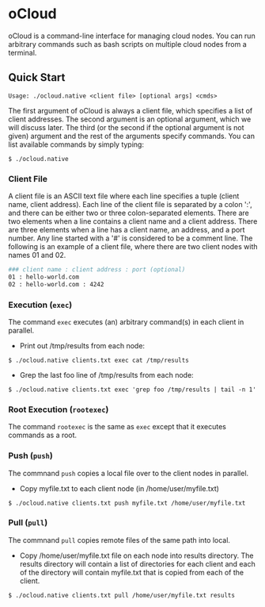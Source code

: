 oCloud
======

oCloud is a command-line interface for managing cloud nodes. You can run
arbitrary commands such as bash scripts on multiple cloud nodes from a terminal.

Quick Start
-----------

```
Usage: ./ocloud.native <client file> [optional args] <cmds>
```

The first argument of oCloud is always a client file, which specifies a list of
client addresses. The second argument is an optional argument, which we will
discuss later. The third (or the second if the optional argument is not given)
argument and the rest of the arguments specify commands. You can list available
commands by simply typing:
```
$ ./ocloud.native
```

### Client File

A client file is an ASCII text file where each line specifies a tuple (client
name, client address). Each line of the client file is separated by a colon ':',
and there can be either two or three colon-separated elements. There are two
elements when a line contains a client name and a client address. There are
three elements when a line has a client name, an address, and a port number. Any
line started with a '#' is considered to be a comment line. The following is an
example of a client file, where there are two client nodes with names 01 and 02.

```bash
### client name : client address : port (optional)
01 : hello-world.com
02 : hello-world.com : 4242
```

### Execution (`exec`)

The command `exec` executes (an) arbitrary command(s) in each client in
parallel.

* Print out /tmp/results from each node:
```
$ ./ocloud.native clients.txt exec cat /tmp/results
```

* Grep the last foo line of /tmp/results from each node:
```
$ ./ocloud.native clients.txt exec 'grep foo /tmp/results | tail -n 1'
```

### Root Execution (`rootexec`)

The command `rootexec` is the same as `exec` except that it executes commands as
a root.

### Push (`push`)

The commnand `push` copies a local file over to the client nodes in parallel.

* Copy myfile.txt to each client node (in /home/user/myfile.txt)
```
$ ./ocloud.native clients.txt push myfile.txt /home/user/myfile.txt
```

### Pull (`pull`)

The commnand `pull` copies remote files of the same path into local.

* Copy /home/user/myfile.txt file on each node into results directory. The
  results directory will contain a list of directories for each client and each
  of the directory will contain myfile.txt that is copied from each of the client.
```
$ ./ocloud.native clients.txt pull /home/user/myfile.txt results
```

